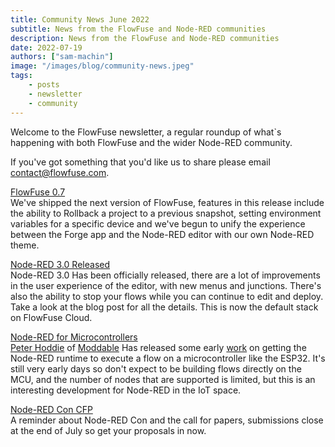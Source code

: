 ```yaml
---
title: Community News June 2022
subtitle: News from the FlowFuse and Node-RED communities
description: News from the FlowFuse and Node-RED communities
date: 2022-07-19
authors: ["sam-machin"]
image: "/images/blog/community-news.jpeg"
tags:
    - posts
    - newsletter
    - community
---
```


Welcome to the FlowFuse newsletter, a regular roundup of what\`s happening with both FlowFuse and the wider Node-RED community. 
<!--more-->
If you've got something that you'd like us to share please email [contact@flowfuse.com](mailto:contact@flowfuse.com).

[FlowFuse 0.7 ](https://flowforge.com/blog/2022/07/flowforge-07-released)  
We've shipped the next version of FlowFuse, features in this release include the ability to Rollback a project to a previous snapshot, setting environment variables for a specific device and we've begun to unify the experience between the Forge app and the Node-RED editor with our own Node-RED theme.

[Node-RED 3.0 Released ](https://nodered.org/blog/2022/07/14/version-3-0-released)  
Node-RED 3.0 Has been officially released, there are a lot of improvements in the user experience of the editor, with new menus and junctions. There's also the ability to stop your flows while you can continue to edit and deploy. Take a look at the blog post for all the details. This is now the default stack on FlowFuse Cloud.

[Node-RED for Microcontrollers](https://discourse.nodered.org/t/node-red-flows-on-esp8266-and-esp32/64345)  
[Peter Hoddie](https://twitter.com/phoddie) of [Moddable](https://moddable.com) Has released some early [work](https://github.com/phoddie/node-red-mcu) on getting the Node-RED runtime to execute a flow on a microcontroller like the ESP32. It's still very early days so don't expect to be building flows directly on the MCU, and the number of nodes that are supported is limited, but this is an interesting development for Node-RED in the IoT space.

 [Node-RED Con CFP](https://www.papercall.io/nrcon2022)  
A reminder about Node-RED Con and the call for papers, submissions close at the end of July so get your proposals in now.
